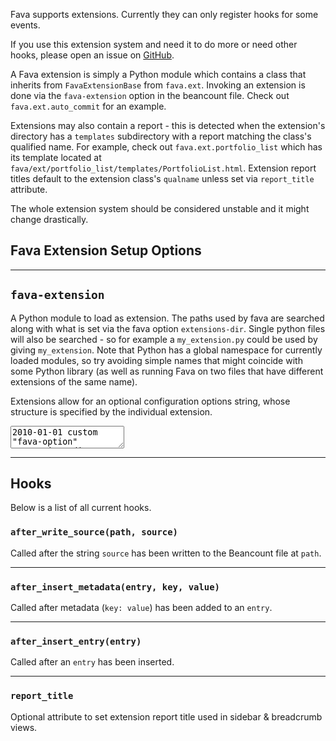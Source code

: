 Fava supports extensions. Currently they can only register hooks for some events.

If you use this extension system and need it to do more or need other hooks,
please open an issue on [GitHub](https://github.com/beancount/fava/issues).

A Fava extension is simply a Python module which contains a class that inherits
from `FavaExtensionBase` from `fava.ext`. Invoking an extension is done via the `fava-extension` option in the beancount file. Check out `fava.ext.auto_commit` for an
example.

Extensions may also contain a report - this is detected when the extension's directory has a `templates` subdirectory with a report matching the class's qualified name. For example, check out `fava.ext.portfolio_list` which has its template located at `fava/ext/portfolio_list/templates/PortfolioList.html`. Extension report titles default to the extension class's `qualname` unless set via `report_title` attribute.

The whole extension system should be considered unstable and it might change
drastically.

## Fava Extension Setup Options

---

## `fava-extension`

A Python module to load as extension. The paths used by fava are searched along with what is set via the fava option `extensions-dir`. Single python files will also be searched - so for example a `my_extension.py` could be used by giving `my_extension`. Note that Python has a
global namespace for currently loaded modules, so try avoiding simple names
that might coincide with some Python library (as well as running Fava on two
files that have different extensions of the same name).

Extensions allow for an optional configuration options string, whose structure is specified by the individual extension.

<pre><textarea class="editor-readonly">
2010-01-01 custom "fava-option" "extensions-dir" "../fava-extensions/"

2010-01-01 custom "fava-extension" "extension-name"
2010-01-01 custom "fava-extension" "extension-with-options" "{'option': 'config_value'}"</textarea></pre>

---

## Hooks

Below is a list of all current hooks.

### `after_write_source(path, source)`

Called after the string `source` has been written to the Beancount file at `path`.

---

### `after_insert_metadata(entry, key, value)`

Called after metadata (`key: value`) has been added to an `entry`.

---

### `after_insert_entry(entry)`

Called after an `entry` has been inserted.

---

### `report_title`

Optional attribute to set extension report title used in sidebar & breadcrumb views.
